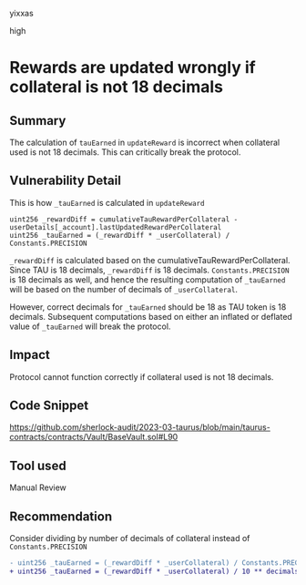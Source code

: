 yixxas

high

# Rewards are updated wrongly if collateral is not 18 decimals

## Summary
The calculation of `tauEarned` in `updateReward` is incorrect when collateral used is not 18 decimals. This can critically break the protocol.

## Vulnerability Detail
This is how `_tauEarned` is calculated in `updateReward`

```solidity
uint256 _rewardDiff = cumulativeTauRewardPerCollateral - userDetails[_account].lastUpdatedRewardPerCollateral
uint256 _tauEarned = (_rewardDiff * _userCollateral) / Constants.PRECISION
```

`_rewardDiff` is calculated based on the cumulativeTauRewardPerCollateral. Since TAU is 18 decimals, `_rewardDiff` is 18 decimals. `Constants.PRECISION` is 18 decimals as well, and hence the resulting computation of `_tauEarned` will be based on the number of decimals of `_userCollateral`.

However, correct decimals for `_tauEarned` should be 18 as TAU token is 18 decimals. Subsequent computations based on either an inflated or deflated value of `_tauEarned` will break the protocol.

## Impact
Protocol cannot function correctly if collateral used is not 18 decimals.

## Code Snippet
https://github.com/sherlock-audit/2023-03-taurus/blob/main/taurus-contracts/contracts/Vault/BaseVault.sol#L90

## Tool used

Manual Review

## Recommendation
Consider dividing by number of decimals of collateral instead of `Constants.PRECISION`

```diff
- uint256 _tauEarned = (_rewardDiff * _userCollateral) / Constants.PRECISION
+ uint256 _tauEarned = (_rewardDiff * _userCollateral) / 10 ** decimals()
```
